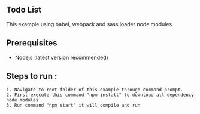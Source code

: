 Todo List
-----------

 This example using babel, webpack and sass loader node modules.

 Prerequisites
 --------------
   - Nodejs (latest version recommended)
   
 Steps to run :
 --------------

    1. Navigate to root folder of this example through command prompt.
    2. First execute this command "npm install" to download all dependency node modules.
    3. Run command "npm start" it will compile and run
